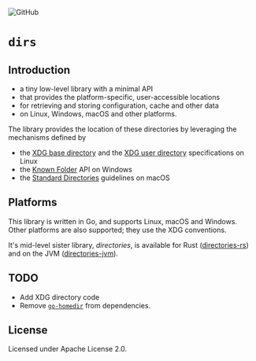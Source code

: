 ![GitHub](https://img.shields.io/github/license/Colocasian/dirs-go)

# `dirs`

## Introduction

- a tiny low-level library with a minimal API
- that provides the platform-specific, user-accessible locations
- for retrieving and storing configuration, cache and other data
- on Linux, Windows, macOS and other platforms.

The library provides the location of these directories by leveraging the mechanisms defined by

- the [XDG base directory](https://standards.freedesktop.org/basedir-spec/basedir-spec-latest.html) and
  the [XDG user directory](https://www.freedesktop.org/wiki/Software/xdg-user-dirs/) specifications on Linux
- the [Known Folder](https://msdn.microsoft.com/en-us/library/windows/desktop/dd378457.aspx) API on Windows
- the [Standard Directories](https://developer.apple.com/library/content/documentation/FileManagement/Conceptual/FileSystemProgrammingGuide/FileSystemOverview/FileSystemOverview.html#//apple_ref/doc/uid/TP40010672-CH2-SW6)
  guidelines on macOS

## Platforms

This library is written in Go, and supports Linux, macOS and Windows.
Other platforms are also supported; they use the XDG conventions.

It's mid-level sister library, _directories_, is available for Rust ([directories-rs](https://github.com/dirs-dev/directories-rs))
and on the JVM ([directories-jvm](https://github.com/dirs-dev/directories-jvm)).

## TODO

- Add XDG directory code
- Remove [`go-homedir`](https://github.com/mitchellh/go-homedir) from dependencies.

## License

Licensed under Apache License 2.0.
